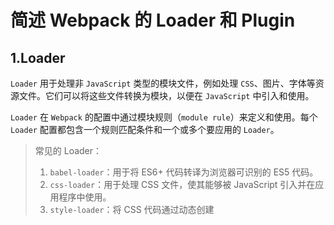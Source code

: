 # 简述 Webpack 的 Loader 和 Plugin
## 1.Loader
`Loader` 用于处理非 `JavaScript` 类型的模块文件，例如处理 `CSS`、图片、字体等资源文件。它们可以将这些文件转换为模块，以便在 `JavaScript` 中引入和使用。

`Loader` 在 `Webpack` 的配置中通过模块规则（`module rule`）来定义和使用。每个 `Loader` 配置都包含一个规则匹配条件和一个或多个要应用的 `Loader`。

> 常见的 Loader：  
> 1. `babel-loader`：用于将 ES6+ 代码转译为浏览器可识别的 ES5 代码。  
> 2. `css-loader`：用于处理 CSS 文件，使其能够被 JavaScript 引入并在应用程序中使用。
> 3. `style-loader`：将 CSS 代码通过动态创建 <style> 标签的方式插入到 HTML 页面中，并使其生效。
> 4. `file-loader`：用于加载处理各种文件（如图片、字体等），并将这些文件复制到输出目录。
> 5. `url-loader`：类似于 file-loader，但可以根据文件大小将小型文件转换为 Data URL，以减少额外的网络请求。
> 6. `sass-loader`：用于处理 Sass 预处理器语法，并将其转换为普通的 CSS 代码。
> 7. `less-loader`：用于处理 Less 预处理器语法，并将其转换为普通的 CSS 代码。
> 8. `postcss-loader`：用于后处理 CSS，可以进行自动添加浏览器前缀、压缩等操作。
> 9. `eslint-loader`：集成 ESLint 检查，在构建过程中进行代码规范检查。
> 10. `ts-loader`：用于处理 TypeScript 代码，将其转换为 JavaScript 代码。
> 11. `csv-loader`：用于加载处理 CSV 文件。
> 12. `xml-loader`：用于加载处理 XML 文件。
> 13. `json-loader`：用于加载处理 JSON 文件。
> 14. `html-loader`：用于加载处理 HTML 文件，并将其作为字符串导出。
> 15. `markdown-loader`：用于加载处理 Markdown 文件。
> 16. `vue-loader`：用于加载处理 Vue 单文件组件（.vue）。
> 17. `eslint-loader`：用于在构建过程中进行 JavaScript 代码的静态检查和规范性校验。

## 2.Plugin
`Plugin` 用于执行更广泛的任务，例如优化打包结果、资源管理、环境变量注入等。它们是基于事件机制工作的，在整个构建过程中可以介入并实施自定义逻辑。

`Plugin` 可以对 `Webpack` 的编译过程进行扩展和定制，以满足项目的特定需求。它们可以添加额外的功能和功能，使构建过程更加灵活和强大。

> 常见的 Plugin：
> 1. HtmlWebpackPlugin：用于自动生成HTML文件，并将打包后的资源（如脚本、样式）自动注入到HTML中。
> 2. MiniCssExtractPlugin：用于将CSS提取为单独的文件，而不是将其内联到HTML中的 <style> 标签中。
> 3. CleanWebpackPlugin：用于在每次构建之前清理输出目录，确保只保留最新的构建结果。
> 4. DefinePlugin：用于定义全局常量，在编译时可以在代码中使用，例如配置环境变量。
> 5. HotModuleReplacementPlugin：用于实现热模块替换（Hot Module Replacement），使得在开发过程中可以无需刷新页面即可更新模块。
> 6. CopyWebpackPlugin：用于将静态文件或目录复制到输出目录中，例如将图片或字体等静态资源复制到打包后的文件夹。
> 7. ProvidePlugin：用于自动加载模块，从而避免手动导入这些模块。
> 8. UglifyJsPlugin（Webpack 4之前的版本）/ TerserPlugin（Webpack 4及更高版本）：用于压缩和混淆JavaScript代码，减小输出文件的体积。
> 9. OptimizeCSSAssetsPlugin：用于优化和压缩CSS文件。
> 10. BundleAnalyzerPlugin：用于分析打包后的文件体积和依赖关系，以帮助优化构建结果。
